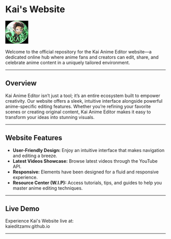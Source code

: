 # Kai's Website
![Kai's Website](./KaiEditzAMV.jpg)

Welcome to the official repository for the Kai Anime Editor website—a dedicated online hub where anime fans and creators can edit, share, and celebrate anime content in a uniquely tailored environment.

---

## Overview

Kai Anime Editor isn’t just a tool; it’s an entire ecosystem built to empower creativity. Our website offers a sleek, intuitive interface alongside powerful anime-specific editing features. Whether you’re refining your favorite scenes or creating original content, Kai Anime Editor makes it easy to transform your ideas into stunning visuals.

---

## Website Features

- **User-Friendly Design:** Enjoy an intuitive interface that makes navigation and editing a breeze.
- **Latest Videos Showcase:** Browse latest videos through the YouTube API.
- **Responsive:** Elements have been designed for a fluid and responsive experience.
- **Resource Center (W.I.P):** Access tutorials, tips, and guides to help you master anime editing techniques.

---

## Live Demo

Experience Kai's Website live at:  
kaieditzamv.github.io

---

